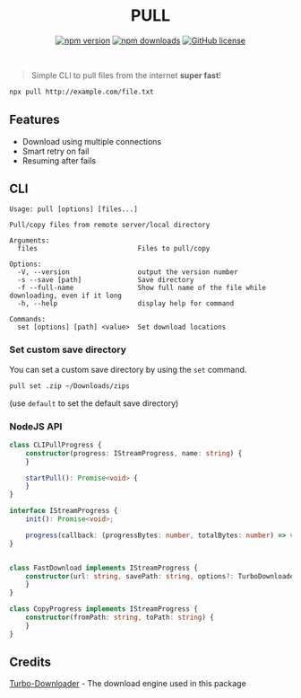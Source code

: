 <div align="center">
    <h1>PULL</h1>
</div>

<div align="center">

[![npm version](https://badge.fury.io/js/pull.svg)](https://badge.fury.io/js/catai)
[![npm downloads](https://img.shields.io/npm/dt/pull.svg)](https://www.npmjs.com/package/catai)
[![GitHub license](https://img.shields.io/github/license/ido-pluto/pull)](./LICENSE)

</div>
<br />

> Simple CLI to pull files from the internet **super fast**!

```bash
npx pull http://example.com/file.txt
```

## Features

- Download using multiple connections
- Smart retry on fail
- Resuming after fails

## CLI

```
Usage: pull [options] [files...]

Pull/copy files from remote server/local directory

Arguments:
  files                         Files to pull/copy

Options:
  -V, --version                 output the version number
  -s --save [path]              Save directory
  -f --full-name                Show full name of the file while downloading, even if it long
  -h, --help                    display help for command

Commands:
  set [options] [path] <value>  Set download locations
```

### Set custom save directory

You can set a custom save directory by using the `set` command.

```bash
pull set .zip ~/Downloads/zips
```

(use `default` to set the default save directory)

### NodeJS API

```ts
class CLIPullProgress {
    constructor(progress: IStreamProgress, name: string) {
    }

    startPull(): Promise<void> {
    }
}

interface IStreamProgress {
    init(): Promise<void>;

    progress(callback: (progressBytes: number, totalBytes: number) => void): Promise<any>;
}


class FastDownload implements IStreamProgress {
    constructor(url: string, savePath: string, options?: TurboDownloaderOptions) {
    }
}

class CopyProgress implements IStreamProgress {
    constructor(fromPath: string, toPath: string) {
    }
}
```

## Credits

[Turbo-Downloader](https://www.npmjs.com/package/turbo-downloader) - The download engine used in this package
